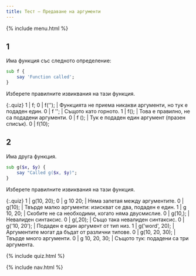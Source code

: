 ```yaml
---
title: Тест — Предаване на аргументи
---
```


{% include menu.html %}

## 1

Има функция със следното определение:

```raku
sub f {
    say 'Function called';
}
```

Изберете правилните извиквания на тази функция.

{:.quiz}
1 | f;
0 | f(&apos;&apos;); | Функцията не приема никакви аргументи, но тук е подаден един.
0 | f &apos;&apos;; | Същото като горното.
1 | f(); | Това е правилно, не са подадени аргументи.
0 | f (); | Тук е подаден един аргумент (празен списък).
0 | f(10);

## 2

Има друга функция.

```raku
sub g($x, $y) {
    say "Called g($x, $y)";
}
```

Изберете правилните извиквания на тази функция.

{:.quiz}
1 | g(10, 20);
0 | g 10 20; | Няма запетая между аргументите.
0 | g(10); | Твърде малко аргументи: изискват се два, подаден е един.
1 | g 10, 20; | Скобите не са необходими, когато няма двусмислие.
0 | g(10,); | Невалиден синтаксис.
0 | g(,20); | Също така невалиден синтаксис.
0 | g(&apos;10, 20&apos;); | Подаден е един аргумент от тип низ.
1 | g(&apos;word&apos;, 20); | Аргументите могат да бъдат от различни типове.
0 | g(10, 20, 30); | Твърде много аргументи.
0 | g 10, 20, 30; | Същото тук: подадени са три аргумента.


{% include quiz.html %}

{% include nav.html %}